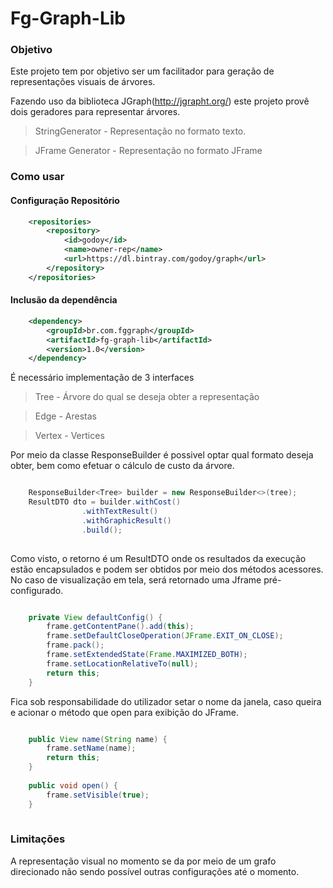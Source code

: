 # Fg-Graph-Lib

### Objetivo
Este projeto tem por objetivo ser um facilitador para geração de representações visuais de árvores.

Fazendo uso da biblioteca JGraph(http://jgrapht.org/) este projeto provê dois geradores para representar árvores.

> StringGenerator - Representação no formato texto.

> JFrame Generator - Representação no formato JFrame

### Como usar

#### Configuração Repositório

```xml
	<repositories>
		<repository>
			<id>godoy</id>
			<name>owner-rep</name>
			<url>https://dl.bintray.com/godoy/graph</url>
		</repository>
	</repositories>
```
#### Inclusão da dependência

```xml
	<dependency>
		<groupId>br.com.fggraph</groupId>
		<artifactId>fg-graph-lib</artifactId>
		<version>1.0</version>
	</dependency>

```

É necessário implementação de 3 interfaces

> Tree - Árvore do qual se deseja obter a representação

> Edge - Arestas 

> Vertex - Vertices

Por meio da classe ResponseBuilder é possivel optar qual formato deseja obter, bem como efetuar o cálculo de custo da árvore.
```java

	ResponseBuilder<Tree> builder = new ResponseBuilder<>(tree);
	ResultDTO dto = builder.withCost()
				.withTextResult()
				.withGraphicResult()
				.build();
						
```
Como visto, o retorno é um ResultDTO onde os resultados da execução estão encapsulados e podem ser obtidos por meio dos métodos acessores.
No caso de visualização em tela, será retornado uma Jframe pré-configurado.
```java

	private View defaultConfig() {
		frame.getContentPane().add(this);
		frame.setDefaultCloseOperation(JFrame.EXIT_ON_CLOSE);
		frame.pack();
		frame.setExtendedState(Frame.MAXIMIZED_BOTH);
		frame.setLocationRelativeTo(null);
		return this;
	}

```

Fica sob responsabilidade do utilizador setar o nome da janela, caso queira e acionar o método que open para exibição do JFrame.
```java

	public View name(String name) {
		frame.setName(name);
		return this;
	}
	
	public void open() {
		frame.setVisible(true);
	}
	
```

### Limitações
A representação visual no momento se da por meio de um grafo direcionado não sendo possível outras configurações até o momento.

